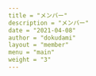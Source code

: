 ```yaml
--- 
title = "メンバー" 
description = "メンバー" 
date = "2021-04-08" 
author = "dokudami" 
layout = "member" 
menu = "main" 
weight = "3" 
---
```

